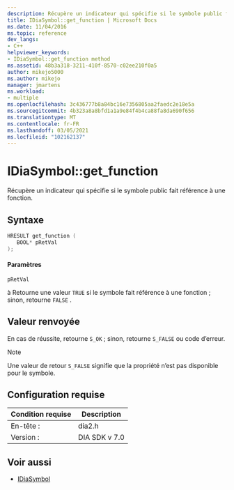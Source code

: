 ```yaml
---
description: Récupère un indicateur qui spécifie si le symbole public fait référence à une fonction.
title: IDiaSymbol::get_function | Microsoft Docs
ms.date: 11/04/2016
ms.topic: reference
dev_langs:
- C++
helpviewer_keywords:
- IDiaSymbol::get_function method
ms.assetid: 48b3a318-3211-410f-8570-c02ee210f0a5
author: mikejo5000
ms.author: mikejo
manager: jmartens
ms.workload:
- multiple
ms.openlocfilehash: 3c436777b8a84bc16e7356805aa2faedc2e18e5a
ms.sourcegitcommit: 4b323a8a8bfd1a1a9e84f4b4ca88fa8da690f656
ms.translationtype: MT
ms.contentlocale: fr-FR
ms.lasthandoff: 03/05/2021
ms.locfileid: "102162137"
---
```

# <a name="idiasymbolget_function"></a>IDiaSymbol::get_function
Récupère un indicateur qui spécifie si le symbole public fait référence à une fonction.

## <a name="syntax"></a>Syntaxe

```C++
HRESULT get_function ( 
   BOOL* pRetVal
);
```

#### <a name="parameters"></a>Paramètres
 `pRetVal`

à Retourne une valeur `TRUE` si le symbole fait référence à une fonction ; sinon, retourne `FALSE` .

## <a name="return-value"></a>Valeur renvoyée
 En cas de réussite, retourne `S_OK` ; sinon, retourne `S_FALSE` ou code d’erreur.

> [!NOTE]
> Une valeur de retour `S_FALSE` signifie que la propriété n’est pas disponible pour le symbole.

## <a name="requirements"></a>Configuration requise

|Condition requise|Description|
|-----------------|-----------------|
|En-tête :|dia2.h|
|Version :|DIA SDK v 7.0|

## <a name="see-also"></a>Voir aussi
- [IDiaSymbol](../../debugger/debug-interface-access/idiasymbol.md)
